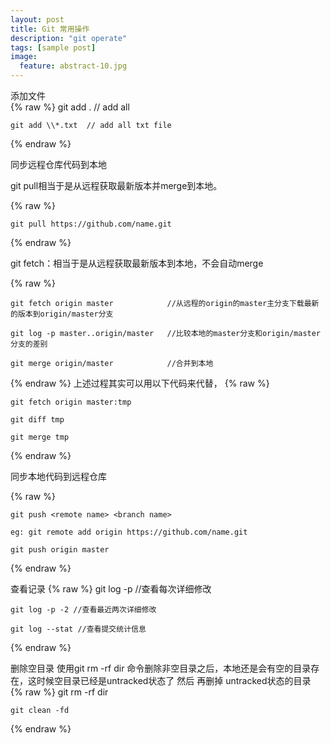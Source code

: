 ```yaml
---
layout: post
title: Git 常用操作
description: "git operate"
tags: [sample post]
image:
  feature: abstract-10.jpg
---
```




添加文件   
{% raw %}
	git add . // add all   

	git add \\*.txt  // add all txt file  

{% endraw %}

同步远程仓库代码到本地  

git pull相当于是从远程获取最新版本并merge到本地。  

{% raw %}

	git pull https://github.com/name.git

{% endraw %}

 git fetch：相当于是从远程获取最新版本到本地，不会自动merge  
 
{% raw %}

	git fetch origin master            //从远程的origin的master主分支下载最新的版本到origin/master分支    

	git log -p master..origin/master   //比较本地的master分支和origin/master分支的差别    

	git merge origin/master            //合并到本地   


{% endraw %}
上述过程其实可以用以下代码来代替，
{% raw %}

	git fetch origin master:tmp    

	git diff tmp     

	git merge tmp  

{% endraw %}


<!--more-->

同步本地代码到远程仓库

{% raw %}

	git push <remote name> <branch name>   

	eg: git remote add origin https://github.com/name.git  

	git push origin master

{% endraw %}

查看记录
{% raw %}
	git log -p <file> //查看每次详细修改

	git log -p -2 //查看最近两次详细修改

	git log --stat //查看提交统计信息
{% endraw %}

删除空目录
使用git rm -rf dir 命令删除非空目录之后，本地还是会有空的目录存在，这时候空目录已经是untracked状态了
然后 再删掉 untracked状态的目录
{% raw %}
	git rm -rf dir 

	git clean -fd 
{% endraw %}
 